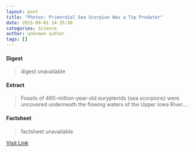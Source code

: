 ```yaml
---
layout: post
title: "Photos: Primordial Sea Scorpion Was a Top Predator"
date: 2015-09-01 14:35:50
categories: Science
author: unknown author
tags: []
---
```



#### Digest
>digest unavailable

#### Extract
>Fossils of 460-million-year-old eurypterids (sea scorpions) were uncovered underneath the flowing waters of the Upper Iowa River....

#### Factsheet
>factsheet unavailable

[Visit Link](http://www.livescience.com/52038-photos-ancient-sea-scorpion.html)


